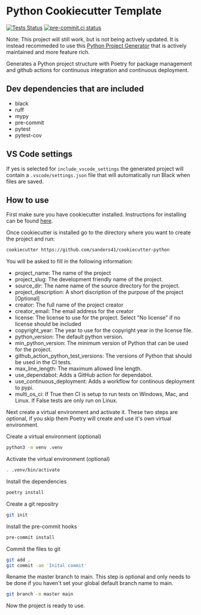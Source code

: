 # Python Cookiecutter Template

[![Tests Status](https://github.com/sanders41/cookiecutter-python/workflows/Testing/badge.svg?branch=main&event=push)](https://github.com/sanders41/cookiecutter-python/actions?query=workflow%3ATesting+branch%3Amain+event%3Apush)
[![pre-commit.ci status](https://results.pre-commit.ci/badge/github/sanders41/cookiecutter-python/main.svg)](https://results.pre-commit.ci/latest/github/sanders41/cookiecutter-python/main)

Note: This project will still work, but is not being actively updated. It is instead recommeded to
use this [Python Project Generator](https://github.com/sanders41/python-project-generator) that
is actively maintained and more feature rich.

Generates a Python project structure with Poetry for package management and github actions for
continuous integration and continuous deployment.

## Dev dependencies that are included

- black
- ruff
- mypy
- pre-commit
- pytest
- pytest-cov

## VS Code settings

If yes is selected for `include_vscode_settings` the generated project will contain a
`.vscode/settings.json` file that will automatically run Black when files are saved.

## How to use

First make sure you have cookiecutter installed. Instructions for installing can be found
[here](https://cookiecutter.readthedocs.io/en/1.7.2/installation.html).

Once cookiecutter is installed go to the directory where you want to create the project and run:

```sh
cookiecutter https://github.com/sanders41/cookiecutter-python
```

You will be asked to fill in the following information:

- project_name: The name of the project
- project_slug: The development friendly name of the project.
- source_dir: The name name of the source directory for the project.
- project_description: A short discription of the purpose of the project [Optional]
- creator: The full name of the project creator
- creator_email: The email address for the creator
- license: The license to use for the project. Select "No license" if no license should be included
- copyright_year: The year to use for the copyright year in the license file.
- python_version: The default python version.
- min_python_version: The minimum version of Python that can be used for the project.
- github_action_python_test_versions: The versions of Python that should be used in the CI tests.
- max_line_length: The maximum allowed line length.
- use_dependabot: Adds a GitHub action for dependabot.
- use_continuous_deployment: Adds a workflow for continous deployment to pypi.
- multi_os_ci: If True then CI is setup to run tests on Windows, Mac, and Linux. If False tests are
only run on Linux.

Next create a virtual environment and activate it. These two steps are optional, if you skip them
Poetry will create and use it's own virtual environment.

Create a virtual environment (optional)

```sh
python3 -m venv .venv
```

Activate the virtual environment (optional)

```sh
. .venv/bin/activate
```

Install the dependencies

```sh
poetry install
```

Create a git repositry

```sh
git init
```

Install the pre-commit hooks

```sh
pre-commit install
```

Commit the files to git

```sh
git add .
git commit -am 'Inital commit'
```

Rename the master branch to main. This step is optional and only needs to be done if you haven't set
your global default branch name to main.

```sh
git branch -m master main
```

Now the project is ready to use.
